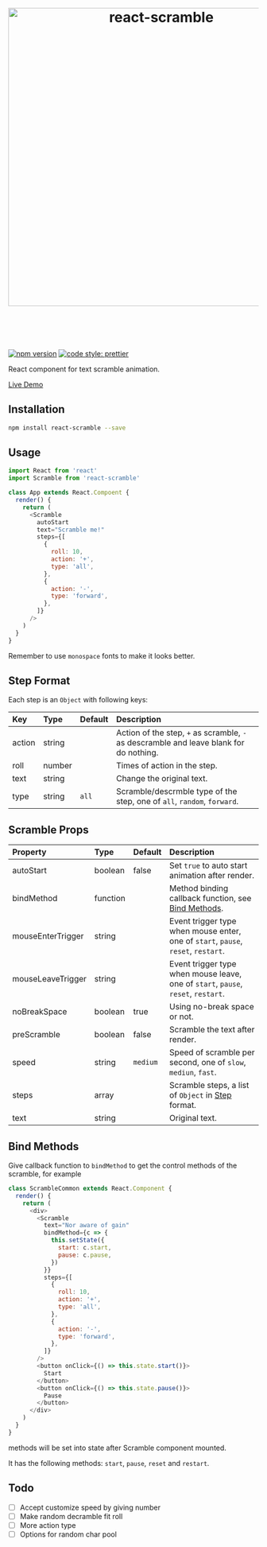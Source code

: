<h1 align="center">
	<br>
	<img width="600" src="media/banner.gif" alt="react-scramble">
	<br>
	<br>
  <br>
</h1>

[![npm version](https://img.shields.io/npm/v/react-scramble.svg?style=flat-square)](https://www.npmjs.com/package/react-scramble)
[![code style: prettier](https://img.shields.io/badge/code_style-prettier-ff69b4.svg?style=flat-square)](#badge)

React component for text scramble animation.

[Live Demo](https://cettoana.github.io/react-scramble)

## Installation

```bash
npm install react-scramble --save
```

## Usage

```javascript
import React from 'react'
import Scramble from 'react-scramble'

class App extends React.Compoent {
  render() {
    return (
      <Scramble
        autoStart
        text="Scramble me!"
        steps={[
          {
            roll: 10,
            action: '+',
            type: 'all',
          },
          {
            action: '-',
            type: 'forward',
          },
        ]}
      />
    )
  }
}
```

Remember to use `monospace` fonts to make it looks better.

## Step Format

Each step is an `Object` with following keys:

| Key    | Type   | Default | Description                                                                            |
| :----- | :----- | :------ | :------------------------------------------------------------------------------------- |
| action | string |         | Action of the step, `+` as scramble, `-` as descramble and leave blank for do nothing. |
| roll   | number |         | Times of action in the step.                                                           |
| text   | string |         | Change the original text.                                                              |
| type   | string | `all`   | Scramble/descrmble type of the step, one of `all`, `random`, `forward`.                |

## Scramble Props

| Property          | Type     | Default  | Description                                                                       |
| :---------------- | :------- | :------- | :-------------------------------------------------------------------------------- |
| autoStart         | boolean  | false    | Set `true` to auto start animation after render.                                  |
| bindMethod        | function |          | Method binding callback function, see [Bind Methods](#bind-methods).              |
| mouseEnterTrigger | string   |          | Event trigger type when mouse enter, one of `start`, `pause`, `reset`, `restart`. |
| mouseLeaveTrigger | string   |          | Event trigger type when mouse leave, one of `start`, `pause`, `reset`, `restart`. |
| noBreakSpace      | boolean  | true     | Using no-break space or not.                                                      |
| preScramble       | boolean  | false    | Scramble the text after render.                                                   |
| speed             | string   | `medium` | Speed of scramble per second, one of `slow`, `mediun`, `fast`.                    |
| steps             | array    |          | Scramble steps, a list of `Object` in [Step](#step-format) format.                |
| text              | string   |          | Original text.                                                                    |

## Bind Methods

Give callback function to `bindMethod` to get the control methods of the scramble, for example

```javascript
class ScrambleCommon extends React.Component {
  render() {
    return (
      <div>
        <Scramble
          text="Nor aware of gain"
          bindMethod={c => {
            this.setState({
              start: c.start,
              pause: c.pause,
            })
          }}
          steps={[
            {
              roll: 10,
              action: '+',
              type: 'all',
            },
            {
              action: '-',
              type: 'forward',
            },
          ]}
        />
        <button onClick={() => this.state.start()}>
          Start
        </button>
        <button onClick={() => this.state.pause()}>
          Pause
        </button>
      </div>
    )
  }
}
```

methods will be set into state after Scramble component mounted.

It has the following methods: `start`, `pause`, `reset` and `restart`.

## Todo

- [ ] Accept customize speed by giving number
- [ ] Make random decramble fit roll
- [ ] More action type
- [ ] Options for random char pool
